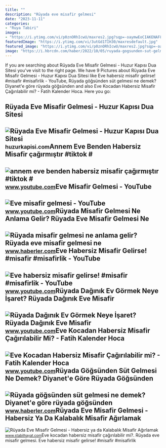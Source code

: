 ```yaml
---
title: ""
description: "Rüyada eve misafir gelmesi"
date: "2023-11-11"
categories:
- "Ruya Tabiri"
images:
- "https://i.ytimg.com/vi/p0znORhIcwU/maxres2.jpg?sqp=-oaymwEoCIAKENAF8quKqQMcGADwAQH4Ac4FgAKACooCDAgAEAEYZSBYKFIwDw==&amp;rs=AOn4CLBZgvaLJiuX2nHJvFILtPPiZ8EGPg"
featuredImage: "https://i.ytimg.com/vi/3utGd1TIH30/maxresdefault.jpg"
featured_image: "https://i.ytimg.com/vi/p0znORhIcwU/maxres2.jpg?sqp=-oaymwEoCIAKENAF8quKqQMcGADwAQH4Ac4FgAKACooCDAgAEAEYZSBYKFIwDw==&amp;rs=AOn4CLBZgvaLJiuX2nHJvFILtPPiZ8EGPg"
image: "https://i.hbrcdn.com/haber/2022/10/05/ruyada-gogsunden-sut-gelmesi-ne-anlama-gelir-15335330_6420_amp.jpg"
---
```


If you are searching about Rüyada Eve Misafir Gelmesi - Huzur Kapısı Dua Sitesi you've visit to the right page. We have 9 Pictures about Rüyada Eve Misafir Gelmesi - Huzur Kapısı Dua Sitesi like Eve habersiz misafir gelirse! #misafir #misafirlik - YouTube, Rüyada göğsünden süt gelmesi ne demek? Diyanet'e göre rüyada göğsünden and also Eve Kocadan Habersiz Misafir Çağırılabilir mi? - Fatih Kalender Hoca. Here you go:

Rüyada Eve Misafir Gelmesi - Huzur Kapısı Dua Sitesi
----------------------------------------------------

 ![Rüyada Eve Misafir Gelmesi - Huzur Kapısı Dua Sitesi](https://huzurkapisi.com/wp-content/uploads/2019/05/ruyada-eve-misafir-gelmesi-768x252.jpg) <small>huzurkapisi.com</small>Annem Eve Benden Habersiz Misafir çağırmıştır #tiktok #
-------------------------------------------------------

 ![annem eve benden habersiz misafir çağırmıştır #tiktok #](https://i.ytimg.com/vi/p0znORhIcwU/maxres2.jpg?sqp=-oaymwEoCIAKENAF8quKqQMcGADwAQH4Ac4FgAKACooCDAgAEAEYZSBYKFIwDw==&rs=AOn4CLBZgvaLJiuX2nHJvFILtPPiZ8EGPg) <small>www.youtube.com</small>Eve Misafir Gelmesi - YouTube
-----------------------------

 ![Eve misafir gelmesi - YouTube](https://i.ytimg.com/vi/yPbfYKz6--c/maxres2.jpg?sqp=-oaymwEoCIAKENAF8quKqQMcGADwAQH4Ab4EgAKACIoCDAgAEAEYciBQKDUwDw==&rs=AOn4CLB3ntVrh5WEuF4gAGYLWQUjgb-FOg) <small>www.youtube.com</small>Rüyada Misafir Gelmesi Ne Anlama Gelir? Rüyada Eve Misafir Gelmesi Ne
---------------------------------------------------------------------

 ![Rüyada misafir gelmesi ne anlama gelir? Rüyada eve misafir gelmesi ne](https://i.hbrcdn.com/haber/2022/10/05/ruyada-misafir-gelmesi-ne-anlama-gelir-ruyada-15335862_4634_m.jpg) <small>www.haberler.com</small>Eve Habersiz Misafir Gelirse! #misafir #misafirlik - YouTube
------------------------------------------------------------

 ![Eve habersiz misafir gelirse! #misafir #misafirlik - YouTube](https://i.ytimg.com/vi/t4ZJSeerBZY/hq2.jpg?sqp=-oaymwEoCOADEOgC8quKqQMcGADwAQH4Ac4FgAKACooCDAgAEAEYZSBhKFIwDw==&rs=AOn4CLCJd49JKD6mvE9a3cQ7Xuj5OvB22A) <small>www.youtube.com</small>Rüyada Dağınık Ev Görmek Neye İşaret? Rüyada Dağınık Eve Misafir
----------------------------------------------------------------

 ![Rüyada Dağınık Ev Görmek Neye İşaret? Rüyada Dağınık Eve Misafir](https://i.ytimg.com/vi/kOnyxKhnamM/maxresdefault.jpg) <small>www.youtube.com</small>Eve Kocadan Habersiz Misafir Çağırılabilir Mi? - Fatih Kalender Hoca
--------------------------------------------------------------------

 ![Eve Kocadan Habersiz Misafir Çağırılabilir mi? - Fatih Kalender Hoca](https://i.ytimg.com/vi/3utGd1TIH30/maxresdefault.jpg) <small>www.youtube.com</small>Rüyada Göğsünden Süt Gelmesi Ne Demek? Diyanet'e Göre Rüyada Göğsünden
----------------------------------------------------------------------

 ![Rüyada göğsünden süt gelmesi ne demek? Diyanet'e göre rüyada göğsünden](https://i.hbrcdn.com/haber/2022/10/05/ruyada-gogsunden-sut-gelmesi-ne-anlama-gelir-15335330_6420_amp.jpg) <small>www.haberler.com</small>Rüyada Eve Misafir Gelmesi - Habersiz Ya Da Kalabalık Misafir Ağırlamak
-----------------------------------------------------------------------

 ![Rüyada Eve Misafir Gelmesi - Habersiz ya da Kalabalık Misafir Ağırlamak](https://www.stabilhayat.com/wp-content/uploads/2020/10/ruyada-eve-misafir-gelmesi-kalabalik-agirlamak-300x179.png) <small>www.stabilhayat.com</small>Eve kocadan habersiz misafir çağırılabilir mi?. Rüyada eve misafir gelmesi. Eve habersiz misafir gelirse! #misafir #misafirlik
